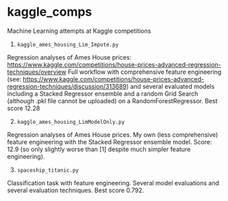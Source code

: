# kaggle_comps
Machine Learning attempts at Kaggle competitions


1. `kaggle_ames_housing_Lim_Impute.py`

Regression analyses of Ames House prices: https://www.kaggle.com/competitions/house-prices-advanced-regression-techniques/overview
Full workflow with comprehensive feature engineering (see: https://www.kaggle.com/competitions/house-prices-advanced-regression-techniques/discussion/313689) and several evaluated models including a Stacked Regressor ensemble and a random Grid Search (although .pkl file cannot be uploaded) on a RandomForestRegressor. Best score 12.28



2. `kaggle_ames_housing_LimModelOnly.py`

Regression analyses of Ames House prices. My own (less comprehensive) feature engineering with the Stacked Regressor ensemble model. Score: 12.9 (so only slightly worse than [1] despite much simpler feature engineering).



3. `spaceship_titanic.py`

Classification task with feature engineering. Several model evaluations and several evaluation techniques. Best score 0.792. 

